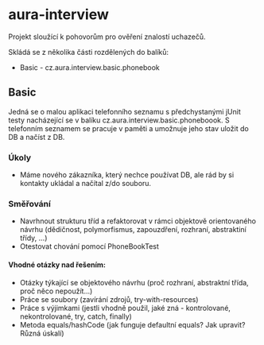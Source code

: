 # aura-interview 
Projekt sloužící k pohovorům pro ověření znalostí uchazečů.

Skládá se z několika části rozdělených do balíků:
* Basic - cz.aura.interview.basic.phonebook

## Basic
Jedná se o malou aplikaci telefonního seznamu s předchystanými jUnit testy nacházející se v balíku cz.aura.interview.basic.phoneboook. S telefonním seznamem se pracuje v paměti a umožnuje jeho stav uložit do DB a načíst z DB. 

### Úkoly
* Máme nového zákazníka, který nechce používat DB, ale rád by si kontakty ukládal a načítal z/do souboru.

### Směřování
* Navrhnout strukturu tříd a refaktorovat v rámci objektově orientovaného návrhu (dědičnost, polymorfismus, zapouzdření, rozhraní, abstraktiní třídy, ...)
* Otestovat chování pomocí PhoneBookTest

#### Vhodné otázky nad řešením:
* Otázky týkající se objektového návrhu (proč rozhraní, abstraktní třída, proč něco nepoužít...)
* Práce se soubory (zavírání zdrojů, try-with-resources)
* Práce s výjimkami (jestli vhodně použil, jaké zná - kontrolované, nekontrolované, try, catch, finally)
* Metoda equals/hashCode (jak funguje defaultní equals? Jak upravit? Různá úskalí)
